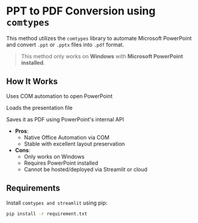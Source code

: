# PPT to PDF Conversion using `comtypes`

This method utilizes the `comtypes` library to automate Microsoft PowerPoint and convert `.ppt` or `.pptx` files into `.pdf` format.

>  This method only works on **Windows** with **Microsoft PowerPoint installed**.

##  How It Works

Uses COM automation to open PowerPoint

Loads the presentation file

Saves it as PDF using PowerPoint's internal API

- **Pros**:
  - Native Office Automation via COM
  - Stable with excellent layout preservation
- **Cons**:
  - Only works on Windows
  - Requires PowerPoint installed
  - Cannot be hosted/deployed via Streamlit or cloud
    
##  Requirements

Install `comtypes and streamlit` using pip:

```bash
pip install -r requirement.txt

